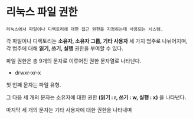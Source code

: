 # 리눅스 파일 권한

    리눅스에서 파일이나 디렉토리에 대한 접근 권한을 지정하는데 사용되는 시스템.

각 파일이나 디렉토리는 **소유자, 소유자 그룹, 기타 사용자** 세 가지 범주로 나뉘어지며, 각 범주에 대해 **읽기, 쓰기, 실행** 권한을 부여할 수 있다.

파일 권한은 총 9개의 문자로 이루어진 권한 문자열로 나타난다.

- drwxr-xr-x

첫 번째 문자는 파일 유형.

그 다음 세 개의 문자는 소유자에 대한 권한 **(읽기 : r, 쓰기 : w, 실행 : x)** 을 나타낸다.

마지막 세 개의 문자는 기타 사용자에 대한 권한을 나타내며
